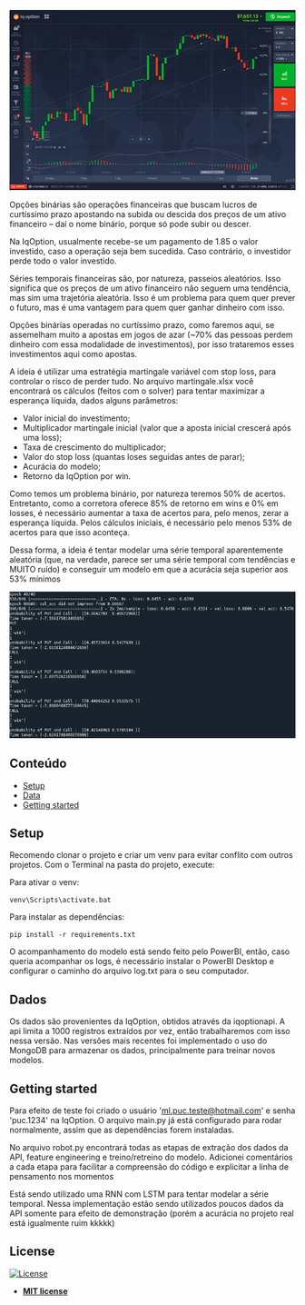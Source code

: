 ![result](imgs/mac_forex.jpg)

Opções binárias são operações financeiras que buscam lucros de curtíssimo prazo apostando na subida ou descida dos preços de um ativo financeiro – daí o nome binário, porque só pode subir ou descer.

Na IqOption, usualmente recebe-se um pagamento de 1.85 o valor investido, caso a operação seja bem sucedida. Caso contrário, o investidor perde todo o valor investido.

Séries temporais financeiras são, por natureza, passeios aleatórios. Isso significa que os preços de um ativo financeiro não seguem uma tendência, mas sim uma trajetória aleatória. Isso é um problema para quem quer prever o futuro, mas é uma vantagem para quem quer ganhar dinheiro com isso.

Opções binárias operadas no curtíssimo prazo, como faremos aqui, se assemelham muito a apostas em jogos de azar (~70% das pessoas perdem dinheiro com essa modalidade de investimentos), por isso trataremos esses investimentos aqui como apostas.

A ideia é utilizar uma estratégia martingale variável com stop loss, para controlar o risco de perder tudo. No arquivo martingale.xlsx você encontrará os cálculos (feitos com o solver) para tentar maximizar a esperança líquida, dados alguns parâmetros:

- Valor inicial do investimento;
- Multiplicador martingale inicial (valor que a aposta inicial crescerá após uma loss);
- Taxa de crescimento do multiplicador;
- Valor do stop loss (quantas loses seguidas antes de parar);
- Acurácia do modelo;
- Retorno da IqOption por win.

Como temos um problema binário, por natureza teremos 50% de acertos. Entretanto, como a corretora oferece 85% de retorno em wins e 0% em losses, é necessário aumentar a taxa de acertos para, pelo menos, zerar a esperança líquida. Pelos cálculos iniciais, é necessário pelo menos 53% de acertos para que isso aconteça.

Dessa forma, a ideia é tentar modelar uma série temporal aparentemente aleatória (que, na verdade, parece ser uma série temporal com tendências e MUITO ruído) e conseguir um modelo em que a acurácia seja superior aos 53% mínimos

![terminal](imgs/result_binary.png)

## Conteúdo
- [Setup](#Setup)
- [Data](#Data)
- [Getting started](#Getting_started)

## Setup

Recomendo clonar o projeto e criar um venv para evitar conflito com outros projetos.
Com o Terminal na pasta do projeto, execute:

Para ativar o venv:
```shell
venv\Scripts\activate.bat
```

Para instalar as dependências:
```shell
pip install -r requirements.txt
```

O acompanhamento do modelo está sendo feito pelo PowerBI, então, caso queria acompanhar os logs, é necessário instalar o PowerBI Desktop e configurar o caminho do arquivo log.txt para o seu computador.

## Dados

Os dados são provenientes da IqOption, obtidos através da iqoptionapi. A api limita a 1000 registros extraídos por vez, então trabalharemos com isso nessa versão. Nas versões mais recentes foi implementado o uso do MongoDB para armazenar os dados, principalmente para treinar novos modelos.

## Getting started

Para efeito de teste foi criado o usuário 'ml.puc.teste@hotmail.com' e senha 'puc.1234' na IqOption. O arquivo main.py já está configurado para rodar normalmente, assim que as dependências forem instaladas.

No arquivo robot.py encontrará todas as etapas de extração dos dados da API, feature engineering e treino/retreino do modelo.
Adicionei comentários a cada etapa para facilitar a compreensão do código e explicitar a linha de pensamento nos momentos

Está sendo utilizado uma RNN com LSTM para tentar modelar a série temporal. Nessa implementação estão sendo utilizados poucos dados da API somente para efeito de demonstração (porém a acurácia no projeto real está igualmente ruim kkkkk)

## License

[![License](http://img.shields.io/:license-mit-blue.svg?style=flat-square)](http://badges.mit-license.org)

- **[MIT license](http://opensource.org/licenses/mit-license.php)**
